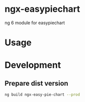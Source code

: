 # ngx-easypiechart
ng 6 module for easypiechart

# Usage

# Development

## Prepare dist version

```bash
ng build ngx-easy-pie-chart --prod
```